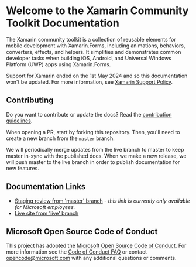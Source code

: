 # Welcome to the Xamarin Community Toolkit Documentation

The Xamarin community toolkit is a collection of reusable elements for mobile development with Xamarin.Forms, including animations, behaviors, converters, effects, and helpers. It simplifies and demonstrates common developer tasks when building iOS, Android, and Universal Windows Platform (UWP) apps using Xamarin.Forms.

Support for Xamarin ended on the 1st May 2024 and so this documentation won't be updated. For more information, see [Xamarin Support Policy](https://dotnet.microsoft.com/platform/support/policy/xamarin).

## Contributing

Do you want to contribute or update the docs? Read the [contribution guidelines](CONTRIBUTING.md).

When opening a PR, start by forking this repository. Then, you'll need to create a new branch from the `master` branch.

We will periodically merge updates from the live branch to master to keep master in-sync with the published docs.  When we make a new release, we will push master to the live branch in order to publish documentation for new features.

## Documentation Links

- [Staging review from 'master' branch](https://review.learn.microsoft.com/xamarin/community-toolkit/?branch=main) - *this link is currently only available for Microsoft employees.*
- [Live site from 'live' branch](https://learn.microsoft.com/previous-versions/xamarin/community-toolkit/)

## Microsoft Open Source Code of Conduct

This project has adopted the [Microsoft Open Source Code of Conduct](https://opensource.microsoft.com/codeofconduct/). For more information see the [Code of Conduct FAQ](https://opensource.microsoft.com/codeofconduct/faq/) or contact [opencode@microsoft.com](mailto:opencode@microsoft.com) with any additional questions or comments.
